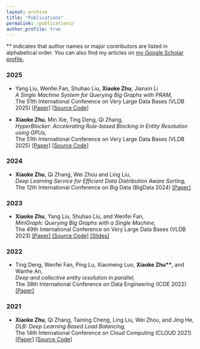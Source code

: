 ```yaml
---
layout: archive
title: "Publications"
permalink: /publications/
author_profile: true
---
```

** indicates that author names or major contributors are listed in alphabetical order.
You can also find my articles on <u><a href="https://scholar.google.com/citations?user=Zu3XLB8AAAAJ&hl=en">my Google Scholar profile</a>.</u>


### 2025

<ul>   
  <li>
    <p>
      Yang Liu, Wenfei Fan, Shuhao Liu, <b>Xiaoke Zhu</b>, Jianxin Li<br />
      <em>A Single Machine System for Querying Big Graphs with PRAM,</em><br />
      The 51th International Conference on Very Large Data Bases (VLDB 2025)
      <a href="https://hsiaoko.github.io/files/paper/planer_paper.pdf">[Paper]</a>
      <a href="https://github.com/SICS-Fundamental-Research-Center/graph-systems">[Source Code]</a>
    </p>
  </li>
</ul>

<ul>   
  <li>
    <p>
      <b>Xiaoke Zhu</b>, Min Xie, Ting Deng, Qi Zhang, <br />
      <em>HyperBlocker: Accelerating Rule-based Blocking in Entity Resolution using GPUs,</em><br />
      The 51th International Conference on Very Large Data Bases (VLDB 2025) 
      <a href="https://hsiaoko.github.io/files/paper/HyperBlocker_full_paper.pdf">[Paper]</a>
      <a href="https://github.com/SICS-Fundamental-Research-Center/HyperBlocker">[Source Code]</a>
    </p>
  </li>
</ul>

### 2024

<ul>   
  <li>
    <p>
      <b>Xiaoke Zhu</b>, Qi Zhang, Wei Zhou and Ling Liu, <br />
      <em>Deep Learning Service for Efficient Data Distribution Aware Sorting,</em><br />
      The 12th International Conference on Big Data (BigData 2024) 
      <a href="https://hsiaoko.github.io/files/paper/NN-sort_paper.pdf">[Paper]</a>
    </p>
  </li>
</ul>

### 2023

<ul>   
  <li>
    <p>
      <b>Xiaoke Zhu</b>, Yang Liu, Shuhao Liu, and Wenfei Fan, <br />
      <em>MiniGraph: Querying Big Graphs with a Single Machine,</em><br />
      The 49th International Conference on Very Large Data Bases (VLDB 2023) 
      <a href="https://hsiaoko.github.io/files/paper/MiniGraph_full_paper.pdf">[Paper]</a>
      <a href="https://github.com/SICS-Fundamental-Research-Center/MiniGraph">[Source Code]</a>
      <a href="https://hsiaoko.github.io/files/slides/MiniGraph_VLDB2023.pdf">[Slides]</a>
    </p>
  </li>
</ul>

### 2022

<ul>   
  <li>
    <p>
      Ting Deng, Wenfei Fan, Ping Lu, Xiaomeng Luo, <b>Xiaoke Zhu**</b>, and Wanhe An, <br />
      <em>Deep and collective entity resolution in parallel,</em><br />
      The 38th International Conference on Data Engineering (ICDE 2022)
      <a href="https://hsiaoko.github.io/files/paper/PER_paper.pdf">[Paper]</a>
    </p>
  </li>
</ul>

### 2021

<ul>   
  <li>
    <p>
      <b>Xiaoke Zhu</b>, Qi Zhang, Taining Cheng, Ling Liu, Wei Zhou, and Jing He, <br />
      <em>DLB: Deep Learning Based Load Balancing,</em><br />
      The 14th International Conference on Cloud Computing (CLOUD 2021)
      <a href="https://hsiaoko.github.io/files/paper/DLB_paper.pdf">[Paper]</a>
      <a href="https://github.com/hsiaoko/DLB-CLOUD-2021">[Source Code]</a>
    </p>
  </li>
</ul>